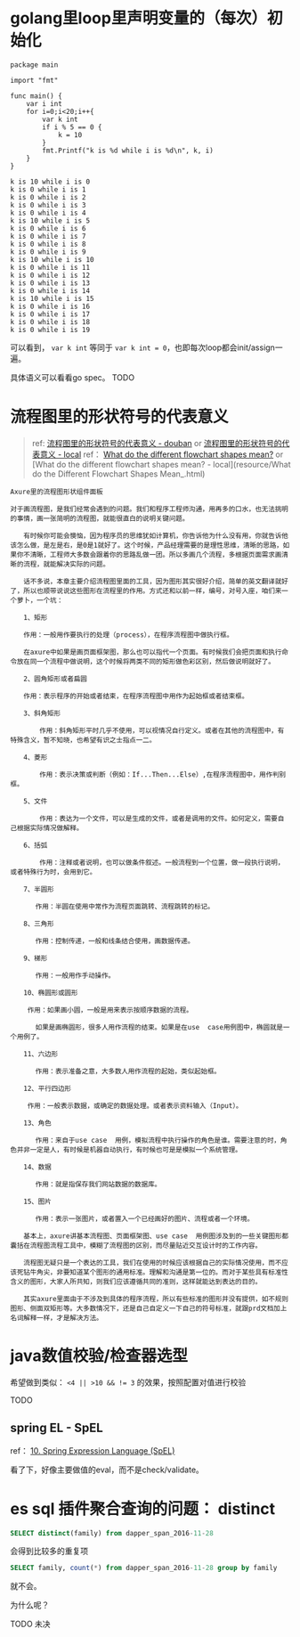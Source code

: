 
# golang里loop里声明变量的（每次）初始化

```golang
package main

import "fmt"

func main() {
    var i int
    for i=0;i<20;i++{
        var k int
        if i % 5 == 0 {
            k = 10
        }
        fmt.Printf("k is %d while i is %d\n", k, i)
    }
}
```

```
k is 10 while i is 0
k is 0 while i is 1
k is 0 while i is 2
k is 0 while i is 3
k is 0 while i is 4
k is 10 while i is 5
k is 0 while i is 6
k is 0 while i is 7
k is 0 while i is 8
k is 0 while i is 9
k is 10 while i is 10
k is 0 while i is 11
k is 0 while i is 12
k is 0 while i is 13
k is 0 while i is 14
k is 10 while i is 15
k is 0 while i is 16
k is 0 while i is 17
k is 0 while i is 18
k is 0 while i is 19
```

可以看到， `var k int` 等同于 `var k int = 0`，也即每次loop都会init/assign一遍。

具体语义可以看看go spec。
TODO


# 流程图里的形状符号的代表意义

> ref: [流程图里的形状符号的代表意义 - douban](https://www.douban.com/note/310371289/) or [流程图里的形状符号的代表意义 - local](resource/流程图里的形状符号的代表意义.html)
> ref： [What do the different flowchart shapes mean?](http://www.rff.com/flowchart_shapes.htm) or [What do the different flowchart shapes mean? - local](resource/What do the Different Flowchart Shapes Mean_.html)

```
Axure里的流程图形状组件面板

对于画流程图，是我们经常会遇到的问题。我们和程序工程师沟通，用再多的口水，也无法挑明的事情，画一张简明的流程图，就能很直白的说明关键问题。

　　有时候你可能会懊恼，因为程序员的思维犹如计算机，你告诉他为什么没有用，你就告诉他该怎么做，是左是右，是0是1就好了。这个时候，产品经理需要的是理性思维，清晰的思路，如果你不清晰，工程师大多数会跟着你的思路乱做一团。所以多画几个流程，多根据页面需求画清晰的流程，就能解决实际的问题。

　　话不多说，本章主要介绍流程图里面的工具，因为图形其实很好介绍，简单的英文翻译就好了，所以也顺带说说这些图形在流程里的作用。方式还和以前一样，编号，对号入座，咱们来一个萝卜，一个坑：

　　1、矩形

　　作用：一般用作要执行的处理（process），在程序流程图中做执行框。

　　在axure中如果是画页面框架图，那么也可以指代一个页面。有时候我们会把页面和执行命令放在同一个流程中做说明，这个时候将两类不同的矩形做色彩区别，然后做说明就好了。

　　2、圆角矩形或者扁圆

　　作用：表示程序的开始或者结束，在程序流程图中用作为起始框或者结束框。

　　3、斜角矩形

　　    作用：斜角矩形平时几乎不使用，可以视情况自行定义。或者在其他的流程图中，有特殊含义，暂不知晓，也希望有识之士指点一二。

　　4、菱形

　　    作用：表示决策或判断（例如：If...Then...Else）,在程序流程图中，用作判别框。

　　5、文件

　　    作用：表达为一个文件，可以是生成的文件，或者是调用的文件。如何定义，需要自己根据实际情况做解释。

　　6、括弧

　　    作用：注释或者说明，也可以做条件叙述。一般流程到一个位置，做一段执行说明，或者特殊行为时，会用到它。

　　7、半圆形

　　   作用：半圆在使用中常作为流程页面跳转、流程跳转的标记。

　　8、三角形

　　   作用：控制传递，一般和线条结合使用，画数据传递。

　　9、梯形

　　   作用：一般用作手动操作。

　　10、椭圆形或圆形

　　 作用：如果画小圆，一般是用来表示按顺序数据的流程。

　　   如果是画椭圆形，很多人用作流程的结束。如果是在use  case用例图中，椭圆就是一个用例了。

　　11、六边形

　　   作用：表示准备之意，大多数人用作流程的起始，类似起始框。

　　12、平行四边形

　　 作用：一般表示数据，或确定的数据处理。或者表示资料输入（Input）。

　　13、角色

　　   作用：来自于use case  用例，模拟流程中执行操作的角色是谁。需要注意的时，角色并非一定是人，有时候是机器自动执行，有时候也可是是模拟一个系统管理。

　　14、数据

　　   作用：就是指保存我们网站数据的数据库。

　　15、图片

　　   作用：表示一张图片，或者置入一个已经画好的图片、流程或者一个环境。

　　基本上，axure讲基本流程图、页面框架图、use case  用例图涉及到的一些关键图形都囊括在流程图流程工具中，模糊了流程图的区别，而尽量贴近交互设计时的工作内容。

　　流程图无疑只是一个表达的工具，我们在使用的时候应该根据自己的实际情况使用，而不应该死钻牛角尖，非要知道某个图形的通用标准。理解和沟通是第一位的。而对于某些具有标准性含义的图形，大家人所共知，则我们应该遵循共同的准则，这样就能达到表达的目的。

　　其实axure里面由于不涉及到具体的程序流程，所以有些标准的图形并没有提供，如不规则图形、侧面双矩形等。大多数情况下，还是自己自定义一下自己的符号标准，就跟prd文档加上名词解释一样，才是解决方法。
```

# java数值校验/检查器选型

希望做到类似： `<4 || >10 && != 3` 的效果，按照配置对值进行校验

TODO

## spring EL - SpEL

ref： [10. Spring Expression Language (SpEL)](http://docs.spring.io/spring/docs/current/spring-framework-reference/html/expressions.html)

看了下，好像主要做值的eval，而不是check/validate。


# es sql 插件聚合查询的问题： distinct

```sql
SELECT distinct(family) from dapper_span_2016-11-28
```
会得到比较多的重复项

```sql
SELECT family, count(*) from dapper_span_2016-11-28 group by family
```
就不会。

为什么呢？

TODO 未决
